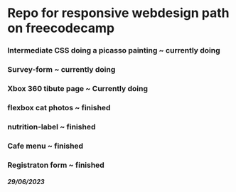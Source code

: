 # Repo for responsive webdesign path on freecodecamp

### Intermediate CSS doing a picasso painting ~ currently doing
### Survey-form ~ currently doing

### Xbox 360 tibute page ~ Currently doing
### flexbox cat photos ~ finished

### nutrition-label ~ finished

### Cafe menu ~ finished

### Registraton form ~ finished

##### 29/06/2023
